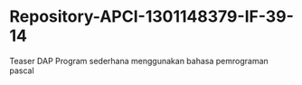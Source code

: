 # Repository-APCI-1301148379-IF-39-14
Teaser DAP  Program sederhana menggunakan bahasa pemrograman pascal  
